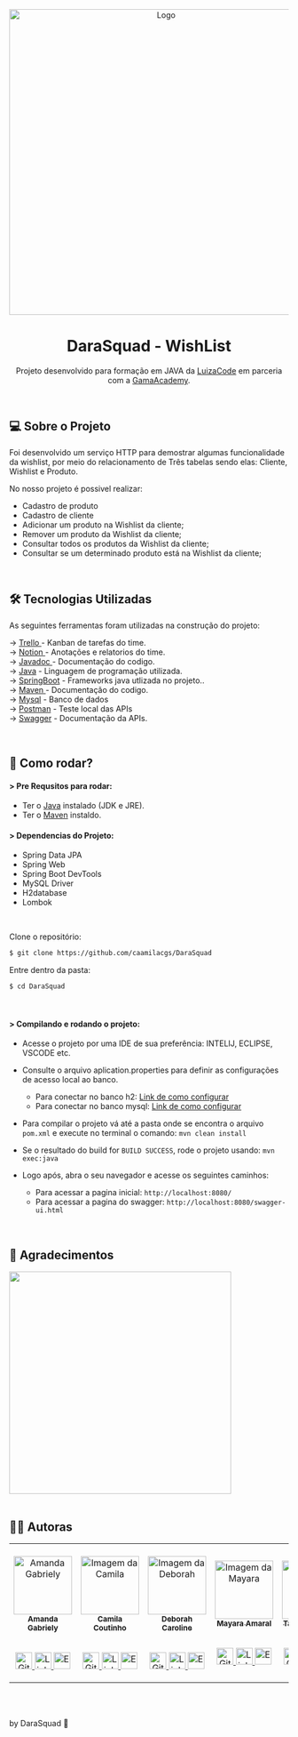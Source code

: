 <div align=center>
    <a><img width="550" alt="Logo" src="https://user-images.githubusercontent.com/60848932/118202545-910e5e80-b430-11eb-9797-3c3b08d9a938.png"></a>

# DaraSquad - WishList

Projeto desenvolvido  para formação em JAVA da  <a href="https://corp.gama.academy/luiza-code/inscricao#:~:text=O%20Luiza%20%C3%A9%20um,para%20mulheres%2C%20criado%20pelo%20Magalu.&text=O%20programa%20busca%20mulheres%20apaixonadas,e%20acreditam%20na%20transforma%C3%A7%C3%A3o%20digital./">LuizaCode</a> em parceria com a <a href="https://fieldcontrol.com.br/">GamaAcademy</a>.

</div><br>

## 💻 Sobre o Projeto

Foi desenvolvido um serviço HTTP para demostrar algumas funcionalidade da wishlist, por meio do relacionamento de Três tabelas sendo elas: Cliente, Wishlist e Produto.

No nosso projeto é possivel realizar:
- Cadastro de produto
- Cadastro de cliente
- Adicionar um produto na Wishlist da cliente;
- Remover um produto da Wishlist da cliente;
- Consultar todos os produtos da Wishlist da cliente;
- Consultar se um determinado produto está na Wishlist da cliente;

<br>


## 🛠 Tecnologias Utilizadas

As seguintes ferramentas foram utilizadas na construção do projeto:

&rarr; <a href="https://trello.com/b/GNsUcO4e/dara-squad-wishlist"> Trello </a> - Kanban de tarefas do time.  <br>
&rarr; <a href="https://www.notion.so/DARA-SQUAD-Luiza-Code-22a6a76568fe493ea40845044adc0760">Notion </a> - Anotações e relatorios do time.  <br>
&rarr; <a href="https://docs.oracle.com/javase/8/docs/technotes/tools/windows/javadoc.html">Javadoc </a> - Documentação do codigo.  <br>
&rarr; <a href="https://www.typescriptlang.org/">Java</a> - Linguagem de programação utilizada. <br>
&rarr; <a href="https://www.typescriptlang.org/">SpringBoot</a> - Frameworks java utlizada no projeto.. <br>
&rarr; <a href="https://reactjs.org">Maven </a> - Documentação do codigo. <br>
&rarr; <a href="https://www.typescriptlang.org/">Mysql</a> - Banco de dados  <br>
&rarr; <a href="https://www.typescriptlang.org/">Postman</a> - Teste local das APIs  <br>
&rarr; <a href="https://www.typescriptlang.org/">Swagger</a> - Documentação da APIs.  <br>

<br>

## 👷 Como rodar?

#### > Pre Requsitos para rodar:

* Ter o [Java](https://www.oracle.com/java/technologies/javase-jdk8-downloads.html) instalado (JDK e JRE).
* Ter o [Maven](https://maven.apache.org/) instaldo.

#### > Dependencias do Projeto:

- Spring Data JPA
- Spring Web
- Spring Boot DevTools
- MySQL Driver
- H2database
- Lombok 


<br>

Clone o repositório:
```bash
$ git clone https://github.com/caamilacgs/DaraSquad
```
Entre dentro da pasta:
```bash
$ cd DaraSquad
```
<br>

#### > Compilando e rodando o projeto:
- Acesse o projeto por uma IDE de sua preferência: INTELIJ, ECLIPSE, VSCODE etc.
- Consulte o arquivo aplication.properties para definir as configurações de acesso local ao banco.
    - Para conectar no banco h2: <a href="https://github.com/caamilacgs/DaraSquad/blob/camila/conexao/h2.md"> Link de como configurar </a>
    - Para conectar no banco mysql: <a href="https://github.com/caamilacgs/DaraSquad/blob/camila/conexao/mysql.md"> Link de como configurar </a>
    
- Para compilar o projeto vá até a pasta onde se encontra o arquivo `pom.xml` e execute no terminal o comando: `mvn clean install`

- Se o resultado do build for `BUILD SUCCESS`, rode o projeto usando: `mvn exec:java`

- Logo após, abra o seu navegador e acesse os seguintes caminhos:
    - Para acessar a pagina inicial: `http://localhost:8080/`
    - Para acessar a pagina do swagger: `http://localhost:8080/swagger-ui.html`

<br>


## :star2: Agradecimentos 

<div>
    <a><img width="400" src="https://user-images.githubusercontent.com/60848932/116348287-346e3b00-a7c4-11eb-899c-f6740102d6ae.png"></a>
</div>
<br>

## :woman_technologist: Autoras

<table>
    <td align="center"><br/>
        <a href="https://github.com/amandagsa">
            <img src="https://avatars.githubusercontent.com/u/52843599?v=4" width="105px;"
                alt="Amanda Gabriely" /><br><sub><b>Amanda Gabriely</b></sub><br></a><br/>
        <p align="center">
            <a href="https://github.com/amandagsa">
                <img src="https://user-images.githubusercontent.com/60848932/117540779-2bad0e80-afe7-11eb-8391-2b6661a3efc3.png"
                    width="30px" alt="GitHub" />
            </a>
            <a href="https://www.linkedin.com/in/amandagsalves/">
                <img src="https://user-images.githubusercontent.com/60848932/117540778-29e34b00-afe7-11eb-8a68-5916e9822145.png"
                    width="30px" alt="Linkedin" />
            </a>
            <a href="mailto:amandagsal@gmail.com">
                <img src="https://user-images.githubusercontent.com/60848932/117541013-3ddb7c80-afe8-11eb-83c2-79827e99ec59.png"
                    width="30px" alt="Email" />
            </a>
        </p>
    </td>
    <td align="center"><br/>
        <a href="https://github.com/caamilacgs">
            <img src="https://avatars.githubusercontent.com/u/60848932?v=4" width="105px;"
                alt="Imagem da Camila" /><br /><sub><b>Camila Coutinho</b></sub></a><br/><br/>
        <p align="center">
            <a href="https://github.com/caamilacgs">
                <img src="https://user-images.githubusercontent.com/60848932/117540779-2bad0e80-afe7-11eb-8391-2b6661a3efc3.png"
                    width="30px" alt="GitHub" />
            </a>
            <a href="https://www.linkedin.com/in/caamilacgs">
                <img src="https://user-images.githubusercontent.com/60848932/117540778-29e34b00-afe7-11eb-8a68-5916e9822145.png"
                    width="30px" alt="Linkedin" />
            </a>
            <a href="mailto:caamilacgs@gmail.com">
                <img src="https://user-images.githubusercontent.com/60848932/117541013-3ddb7c80-afe8-11eb-83c2-79827e99ec59.png"
                    width="30px" alt="Email" />
            </a>
        </p>
    </td>
    <td align="center"><br/>
        <a href="https://github.com/deborah6150">
            <img src="https://avatars.githubusercontent.com/u/53862960?v=4" width="105px;"
                alt="Imagem da Deborah" /><br /><sub><b>Deborah Caroline</b></sub></a><br><br/>
        <p align="center">
            <a href="https://github.com/deborah6150">
                <img src="https://user-images.githubusercontent.com/60848932/117540779-2bad0e80-afe7-11eb-8391-2b6661a3efc3.png"
                    width="30px" alt="GitHub" />
            </a>
            <a href="https://www.linkedin.com/in/deborah-caroline-702690181/">
                <img src="https://user-images.githubusercontent.com/60848932/117540778-29e34b00-afe7-11eb-8a68-5916e9822145.png"
                    width="30px" alt="Linkedin" />
            </a>
            <a href="mailto:deborahcaroline615@gmail.com">
                <img src="https://user-images.githubusercontent.com/60848932/117541013-3ddb7c80-afe8-11eb-83c2-79827e99ec59.png"
                    width="30px" alt="Email" />
            </a>
        </p>
    </td>
    <td align="center"><br/>
        <a href="https://github.com/mayleme">
            <img src="https://avatars.githubusercontent.com/u/68359875?v=4" width="105px;"
                alt="Imagem da Mayara" /><br><sub><b>Mayara Amaral</b></sub></a> <br /><br/>
        <p align="center">
            <a href="https://github.com/mayleme">
                <img src="https://user-images.githubusercontent.com/60848932/117540779-2bad0e80-afe7-11eb-8391-2b6661a3efc3.png"
                    width="30px" alt="GitHub" />
            </a>
            <a href="https://www.linkedin.com/in/mayara-amaral-leme-46533b62/">
                <img src="https://user-images.githubusercontent.com/60848932/117540778-29e34b00-afe7-11eb-8a68-5916e9822145.png"
                    width="30px" alt="Linkedin" />
            </a>
            <a href="mailto:mayara.amleme@gmail.com">
                <img src="https://user-images.githubusercontent.com/60848932/117541013-3ddb7c80-afe8-11eb-83c2-79827e99ec59.png"
                    width="30px" alt="Email" />
            </a>
        </p>
    </td>
    <td align="center"><br/>
        <a href="https://github.com/TaianeSB-94">
            <img src="https://user-images.githubusercontent.com/60848932/118201902-f9f4d700-b42e-11eb-9722-45882a84674b.png" width="105px;"
                alt="Imagem da Taiane" /> <br /><sub><b>Taiane Barbosa</b></sub></a><br><br/>
        <p align="center">
            <a href="https://github.com/TaianeSB-94">
                <img src="https://user-images.githubusercontent.com/60848932/117540779-2bad0e80-afe7-11eb-8391-2b6661a3efc3.png"
                    width="30px" alt="GitHub" />
            </a>
            <a href="www.linkedin.com/in/taiane-barbosa">
                <img src="https://user-images.githubusercontent.com/60848932/117540778-29e34b00-afe7-11eb-8a68-5916e9822145.png"
                    width="30px" alt="Linkedin" />
            </a>
            <a href="mailto:taianesb94@gmail.com">
                <img src="https://user-images.githubusercontent.com/60848932/117541013-3ddb7c80-afe8-11eb-83c2-79827e99ec59.png"
                    width="30px" alt="Email" />
            </a>
        </p>
    </td>
    <td align="center"><br/>
        <a href="https://github.com/thaila-davanco">
            <img src="https://avatars.githubusercontent.com/u/83316149?v=4" width="105px;"
                alt="Imagem da Thaila" /><br /><sub><b>Thaila Davanço</b></sub></a><br><br/>
        <p align="center">
            <a href="https://github.com/thaila-davanco">
                <img src="https://user-images.githubusercontent.com/60848932/117540779-2bad0e80-afe7-11eb-8391-2b6661a3efc3.png"
                    width="30px" alt="GitHub" />
            </a>
            <a href="https://www.linkedin.com/in/thaila-davan%C3%A7o-56a609152/">
                <img src="https://user-images.githubusercontent.com/60848932/117540778-29e34b00-afe7-11eb-8a68-5916e9822145.png"
                    width="30px" alt="Linkedin" />
            </a>
            <a href="mailto:davancothaila@gmail.com">
                <img src="https://user-images.githubusercontent.com/60848932/117541013-3ddb7c80-afe8-11eb-83c2-79827e99ec59.png"
                    width="30px" alt="Email" />
            </a>
        </p>
    </td>
    </tr>
</table>

<br>
<br>

<p>by DaraSquad 💜 </p><br>
